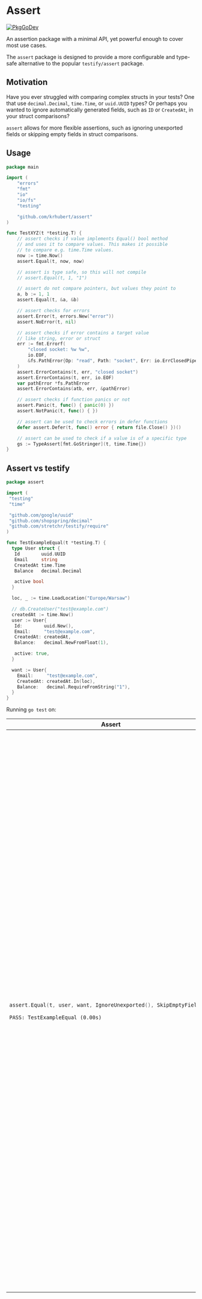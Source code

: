 # Assert

[![PkgGoDev](https://pkg.go.dev/badge/github.com/krhubert/assert)](https://pkg.go.dev/github.com/krhubert/assert)

An assertion package with a minimal API, yet powerful enough to cover most use cases.

The `assert` package is designed to provide a more configurable and type-safe alternative to the popular `testify/assert` package.

## Motivation

Have you ever struggled with comparing complex structs in your tests? One that use `decimal.Decimal`, `time.Time`, or `uuid.UUID` types? Or perhaps you wanted to ignore automatically generated fields, such as `ID` or `CreatedAt`, in your struct comparisons?

`assert` allows for more flexible assertions, such as ignoring unexported fields or skipping empty fields in struct comparisons.

## Usage

```go
package main

import (
    "errors"
    "fmt"
    "io"
    "io/fs"
    "testing"

    "github.com/krhubert/assert"
)

func TestXYZ(t *testing.T) {
    // assert checks if value implements Equal() bool method
    // and uses it to compare values. This makes it possible
    // to compare e.g. time.Time values.
    now := time.Now()
    assert.Equal(t, now, now)

    // assert is type safe, so this will not compile
    // assert.Equal(t, 1, "1")

    // assert do not compare pointers, but values they point to
    a, b := 1, 1
    assert.Equal(t, &a, &b)

    // assert checks for errors
    assert.Error(t, errors.New("error"))
    assert.NoError(t, nil)

    // assert checks if error contains a target value
    // like string, error or struct
    err := fmt.Errorf(
        "closed socket: %w %w",
        io.EOF,
        &fs.PathError{Op: "read", Path: "socket", Err: io.ErrClosedPipe},
    )
    assert.ErrorContains(t, err, "closed socket")
    assert.ErrorContains(t, err, io.EOF)
    var pathError *fs.PathError
    assert.ErrorContains(atb, err, &pathError)

    // assert checks if function panics or not
    assert.Panic(t, func() { panic(0) })
    assert.NotPanic(t, func() { })

    // assert can be used to check errors in defer functions
    defer assert.Defer(t, func() error { return file.Close() })()

    // assert can be used to check if a value is of a specific type
    gs := TypeAssert[fmt.GoStringer](t, time.Time{})
}
```

## Assert vs testify

```go
package assert

import (
 "testing"
 "time"

 "github.com/google/uuid"
 "github.com/shopspring/decimal"
 "github.com/stretchr/testify/require"
)

func TestExampleEqual(t *testing.T) {
  type User struct {
   Id        uuid.UUID
   Email     string
   CreatedAt time.Time
   Balance   decimal.Decimal

   active bool
  }

  loc, _ := time.LoadLocation("Europe/Warsaw")

  // db.CreateUser("test@example.com")
  createdAt := time.Now()
  user := User{
   Id:        uuid.New(),
   Email:     "test@example.com",
   CreatedAt: createdAt,
   Balance:   decimal.NewFromFloat(1),

   active: true,
  }

  want := User{
    Email:     "test@example.com",
    CreatedAt: createdAt.In(loc),
    Balance:   decimal.RequireFromString("1"),
  }
}
```

Running `go test` on:

<table>
<thead><tr><th>Assert</th><th>Testify</th></tr></thead>
<tbody>
<tr><td>

```go
assert.Equal(t, user, want, IgnoreUnexported(), SkipEmptyFields())
```

```text
PASS: TestExampleEqual (0.00s)
```

</td><td>

```go
require.Equal(t, user, want)
```

```text
--- FAIL: TestExampleEqual (0.00s)
    test_test.go:35:
                Error Trace:
                Error:          Not equal:
                                expected: assert.User{Id:uuid.UUID{0x66, 0x43, 0x33, 0x3b, 0xad, 0xf6, 0x48, 0xec, 0x9a, 0x7d, 0xff, 0x53, 0xc0, 0x90, 0x6e, 0xf1}, Email:"test@example.com", CreatedAt:time.Date(2025, time.July, 17, 13, 12, 17, 81207156, time.Local), Balance:decimal.Decimal{value:(*big.Int)(0xc0000b5b00), exp:0}, active:true}
                                actual  : assert.User{Id:uuid.UUID{0x0, 0x0, 0x0, 0x0, 0x0, 0x0, 0x0, 0x0, 0x0, 0x0, 0x0, 0x0, 0x0, 0x0, 0x0, 0x0}, Email:"test@example.com", CreatedAt:time.Date(2025, time.July, 17, 13, 12, 17, 81207156, time.Location("Europe/Warsaw")), Balance:decimal.Decimal{value:(*big.Int)(0xc0000b5b20), exp:0}, active:false}

                                Diff:
                                --- Expected
                                +++ Actual
                                @@ -2,3 +2,3 @@
                                  Id: (uuid.UUID) (len=16) {
                                -  00000000  66 43 33 3b ad f6 48 ec  9a 7d ff 53 c0 90 6e f1  |fC3;..H..}.S..n.|
                                +  00000000  00 00 00 00 00 00 00 00  00 00 00 00 00 00 00 00  |................|
                                  },
                                @@ -6,6 +6,6 @@
                                  CreatedAt: (time.Time) {
                                -  wall: (uint64) 13985458619913019252,
                                -  ext: (int64) 1236572,
                                +  wall: (uint64) 81207156,
                                +  ext: (int64) 63888347537,
                                   loc: (*time.Location)({
                                -   name: (string) (len=5) "Local",
                                +   name: (string) (len=13) "Europe/Warsaw",
                                    zone: ([]time.zone) (len=11) {
                                @@ -1078,3 +1078,3 @@
                                  },
                                - active: (bool) true
                                + active: (bool) false
                                 }
                Test:           TestExampleEqual
```

</td></tr>
</tbody></table>
